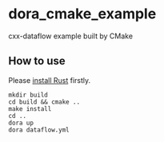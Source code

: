 # dora_cmake_example
cxx-dataflow example built by CMake
## How to use
Please [install Rust](https://www.rust-lang.org/tools/install) firstly.
```
mkdir build
cd build && cmake ..
make install
cd ..
dora up
dora dataflow.yml
```
